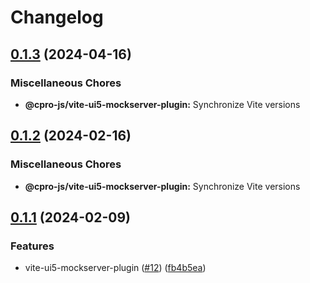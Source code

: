# Changelog

## [0.1.3](https://github.com/cpro-js/ui5-vite/compare/@cpro-js/vite-ui5-mockserver-plugin-v0.1.2...@cpro-js/vite-ui5-mockserver-plugin-v0.1.3) (2024-04-16)


### Miscellaneous Chores

* **@cpro-js/vite-ui5-mockserver-plugin:** Synchronize Vite versions

## [0.1.2](https://github.com/cpro-js/ui5-vite/compare/@cpro-js/vite-ui5-mockserver-plugin-v0.1.1...@cpro-js/vite-ui5-mockserver-plugin-v0.1.2) (2024-02-16)


### Miscellaneous Chores

* **@cpro-js/vite-ui5-mockserver-plugin:** Synchronize Vite versions

## [0.1.1](https://github.com/cpro-js/ui5-vite/compare/@cpro-js/vite-ui5-mockserver-plugin-v0.0.1...@cpro-js/vite-ui5-mockserver-plugin-v0.1.1) (2024-02-09)


### Features

* vite-ui5-mockserver-plugin ([#12](https://github.com/cpro-js/ui5-vite/issues/12)) ([fb4b5ea](https://github.com/cpro-js/ui5-vite/commit/fb4b5eae82644fd67d2386e020e0e6013cc3cce9))
